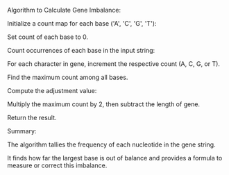 Algorithm to Calculate Gene Imbalance:

Initialize a count map for each base ('A', 'C', 'G', 'T'):

Set count of each base to 0.

Count occurrences of each base in the input string:

For each character in gene, increment the respective count (A, C, G, or T).

Find the maximum count among all bases.

Compute the adjustment value:

Multiply the maximum count by 2, then subtract the length of gene.

Return the result.

Summary:

The algorithm tallies the frequency of each nucleotide in the gene string.

It finds how far the largest base is out of balance and provides a formula to measure or correct this imbalance.